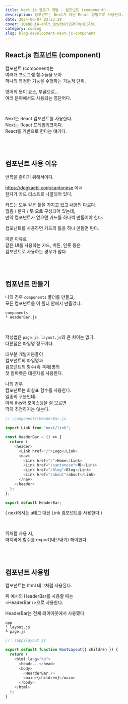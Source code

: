 ```yaml
---
title: Next.js 블로그 개발 - 컴포넌트 (component)
description: 컴포넌트는 Next가 아닌 React 방법으로 사용된다.
date: 2024-06-07 03:23:29
cover: 1QaNBuiA-anlt_QzydbGtZGbFWy1USlVC
category: coding
slug: blog-development-next-js-component
---
```


## React.js 컴포넌트 (component)

컴포넌트 (component)는  
여러개 프로그램 함수들을 모아  
하나의 특정한 기능을 수행하는 기능적 단위.

영어의 뜻이 요소, 부품으로...  
여러 분야에서도 사용되는 영단어다.

<br>

Next는 React 컴포넌트를 사용한다.  
Next는 React 프레임워크이다.  
React를 기반으로 한다는 얘기다.

<br>
<br>

## 컴포넌트 사용 이유

반복을 줄이기 위해서이다.

https://dogkaebi.com/cantonese 에서  
한자가 카드 리스트로 나열되어 있다.

카드는 모두 같은 틀을 가지고 있고 내용만 다르다.  
월음 / 한자 / 뜻 으로 구성되어 있는데,  
만약 컴포넌트가 없으면 카드를 하나씩 만들어야 한다.

컴포넌트를 사용하면 카드의 틀을 하나 만들면 된다.

이런 이유로  
같은 UI를 사용하는 카드, 버튼, 인풋 등은  
컴포넌트로 사용하는 경우가 많다.

<br>
<br>

## 컴포넌트 만들기

나의 경우 `components` 폴더를 만들고,  
모든 컴포넌트를 이 폴더 안에서 만들었다.

```
components
└ HeaderBar.js
```

<br>

작성법은 `page.js`, `layout.js`와 큰 차이는 없다.  
다른점은 파일명 정도이다.

대부분 개발자분들이  
컴포넌트의 파일명과  
컴포넌트의 함수(혹 객체)명의  
첫 알파벳은 대문자를 사용한다.

나의 경우  
컴포넌트는 화살표 함수를 사용한다.  
일종의 구분인데...  
아직 this와 호이스팅을 잘 모르면  
딱히 추천하지는 않는다.

```js
// \components\HeaderBar.js

import Link from "next/link";

const HeaderBar = () => {
  return (
    <header>
      <Link href="/">Logo</Link>
      <nav>
        <Link href="/">Home</Link>
        <Link href="/cantonese">粵</Link>
        <Link href="/blog">Blog</Link>
        <Link href="/about">about</Link>
      </nav>
    </header>
  );
};

export default HeaderBar;
```

( next에서는 a태그 대신 Link 컴포넌트를 사용한다 )

<br>

위처럼 사용 시,  
마지막에 함수를 export(내보내기) 해야한다.

<br>
<br>

## 컴포넌트 사용법

컴포넌트는 html 태그처럼 사용된다.

위 예시의 HeaderBar를 사용할 때는  
\<HeaderBar />으로 사용한다.

HeaderBar는 전체 레이아웃에서 사용했다

```
app
└ layout.js
└ page.js
```

```js
// .\app\layout.js

export default function RootLayout({ children }) {
  return (
    <html lang="ko">
      <head>...</head>
      <body>
        <HearderBar />
        <main>{children}</main>
      </body>
    </html>
  );
}
```

